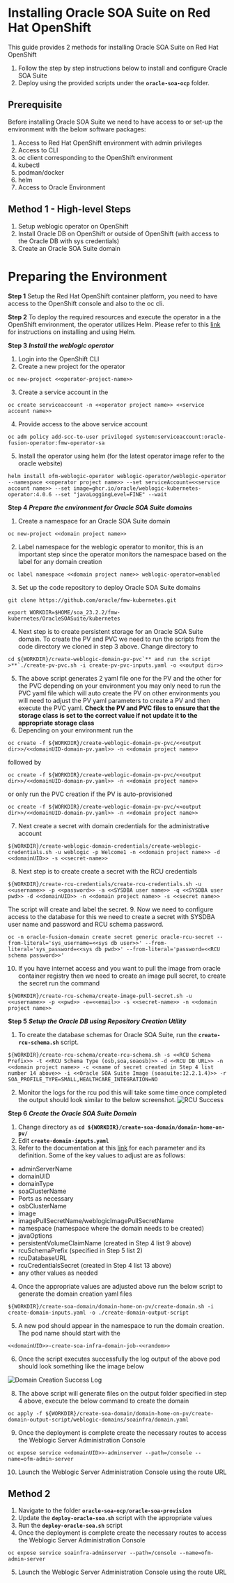 

# Installing Oracle SOA Suite on Red Hat OpenShift

This guide provides 2 methods for installing Oracle SOA Suite on Red Hat OpenShift
1. Follow the step by step instructions below to install and configure Oracle SOA Suite
2. Deploy using the provided scripts under the **`oracle-soa-ocp`** folder.


## Prerequisite

Before installing Oracle SOA Suite we need to have access to or set-up the environment with the below software packages:

1. Access to Red Hat OpenShift environment with admin privileges
2. Access to CLI
3. oc client corresponding to the OpenShift environment
4. kubectl
5. podman/docker
6. helm
7. Access to Oracle Environment


## Method 1 - High-level Steps

1. Setup weblogic operator on OpenShift
2. Install Oracle DB on OpenShift or outside of OpenShift (with access to the Oracle DB with sys credentials)
3. Create an Oracle SOA Suite domain


# Preparing the Environment

**Step 1**
Setup the Red Hat OpenShift container platform, you need to have access to the OpenShift console and also to the oc cli.

**Step 2**
To deploy the required resources and execute the operator in a the OpenShift environment, the operator utilizes Helm. Please refer to this [link](https://oracle.github.io/weblogic-kubernetes-operator/managing-operators/preparation/#set-up-the-operator-helm-chart-access) for instructions on installing and using Helm.

**Step 3**
***Install the weblogic operator***

1. Login into the OpenShift CLI
2. Create a new project for the operator
 ```shell
oc new-project <<operator-project-name>>
```
3. Create a service account in the
```shell
oc create serviceaccount -n <<operator project name>> <<service account name>>
```
4. Provide access to the above service account 
```shell
oc adm policy add-scc-to-user privileged system:serviceaccount:oracle-fusion-operator:fmw-operator-sa
```

5. Install the operator using helm (for the latest operator image refer to the oracle website)
```shell
helm install ofm-weblogic-operator weblogic-operator/weblogic-operator --namespace <<operator project name>> --set serviceAccount=<<service account name>> --set image=ghcr.io/oracle/weblogic-kubernetes-operator:4.0.6 --set "javaLoggingLevel=FINE" --wait
```

**Step 4**
***Prepare the environment for Oracle SOA Suite domains***

1. Create a namespace for an Oracle SOA Suite domain
```shell
oc new-project <<domain project name>>
```
2. Label namespace for the weblogic operator to monitor, this is an important step since the operator monitors the namespace based on the label for any domain creation
```shell
oc label namespace <<domain project name>> weblogic-operator=enabled
```
3. Set up the code repository to deploy Oracle SOA Suite domains
```shell
git clone https://github.com/oracle/fmw-kubernetes.git
```
```shell
export WORKDIR=$HOME/soa_23.2.2/fmw-kubernetes/OracleSOASuite/kubernetes
```
4. Next step is to create persistent storage for an Oracle SOA Suite domain. To create the PV and PVC we need to run the scripts from the code directory we cloned in step 3 above. Change directory to
```shell
cd ${WORKDIR}/create-weblogic-domain-pv-pvc`** and run the script >**`./create-pv-pvc.sh -i create-pv-pvc-inputs.yaml -o <<output dir>>
```
5. The above script generates 2 yaml file one for the PV and the other for the PVC depending on your environment you may only need to run the PVC yaml file which will auto create the PV on other environments you will need to adjust the PV yaml parameters to create a PV and then execute the PVC yaml. **Check the PV and PVC files to ensure that the storage class is set to the correct value if not update it to the appropriate storage class**
6. Depending on your environment run the 
```shell
oc create -f ${WORKDIR}/create-weblogic-domain-pv-pvc/<<output dir>>/<<domainUID-domain-pv.yaml>> -n <<domain project name>>
```
followed by
```shell
oc create -f ${WORKDIR}/create-weblogic-domain-pv-pvc/<<output dir>>/<<domainUID-domain-pv.yaml>> -n <<domain project name>>
```
or only run the PVC creation if the PV is auto-provisioned 
```shell
oc create -f ${WORKDIR}/create-weblogic-domain-pv-pvc/<<output dir>>/<<domainUID-domain-pv.yaml>> -n <<domain project name>>
```
7. Next create a secret with domain credentials for the administrative account
```shell
${WORKDIR}/create-weblogic-domain-credentials/create-weblogic-credentials.sh -u weblogic -p Welcome1 -n <<domain project name>> -d <<domainUID>> -s <<secret-name>>
```
8. Next step is to create create a secret with the RCU credentials
```shell
${WORKDIR}/create-rcu-credentials/create-rcu-credentials.sh -u <<username>> -p <<password>> -a <<SYSDBA user name>> -q <<SYSDBA user pwd>> -d <<domainUID>> -n <<domain project name>> -s <<secret name>>
```
The script will create and label the secret.
9. Now we need to configure access to the database for this we need to create a secret with SYSDBA user name and password and RCU schema password.
```shell
oc -n oracle-fusion-domain create secret generic oracle-rcu-secret --from-literal='sys_username=<<sys db user>>' --from-literal='sys_password=<<sys db pwd>>' --from-literal='password=<<RCU schema password>>'
```
10. If you have internet access and you want to pull the image from oracle container registry then we need to create an image pull secret, to create the secret run the command 
```shell
${WORKDIR}/create-rcu-schema/create-image-pull-secret.sh -u <<username>> -p <<pwd>> -e=<<email>> -s <<secret-name>> -n <<domain project name>>
```


**Step 5**
***Setup the Oracle DB using Repository Creation Utility***

1. To create the database schemas for Oracle SOA Suite, run the **`create-rcu-schema.sh`** script.
```shell
${WORKDIR}/create-rcu-schema/create-rcu-schema.sh -s <<RCU Schema Prefix>> -t <<RCU Schema Type (osb,soa,soaosb)>> -d <<RCU DB URL>> -n <<domain project name>> -c <<name of secret created in Step 4 list number 14 above>> -i <<Oracle SOA Suite Image (soasuite:12.2.1.4)>> -r SOA_PROFILE_TYPE=SMALL,HEALTHCARE_INTEGRATION=NO
```
2. Monitor the logs for the rcu pod this will take some time once completed the output should look similar to the below screenshot.
![RCU Success](images/RCUSuccess.png)

**Step 6**
***Create the Oracle SOA Suite Domain***

1. Change directory as **`cd ${WORKDIR}/create-soa-domain/domain-home-on-pv/`**
2. Edit **`create-domain-inputs.yaml`**
3. Refer to the documentation at this [link](https://oracle.github.io/fmw-kubernetes/soa-domains/installguide/create-soa-domains/) for each parameter and its definition.
Some of the key values to adjust are as follows:
- adminServerName
- domainUID
- domainType
- soaClusterName
- Ports as necessary
- osbClusterName
- image
- imagePullSecretName/weblogicImagePullSecretName
- namespace (namespace where the domain needs to be created)
- javaOptions
- persistentVolumeClaimName (created in Step 4 list 9 above)
- rcuSchemaPrefix (specified in Step 5 list 2)
- rcuDatabaseURL
- rcuCredentialsSecret (created in Step 4 list 13 above)
- any other values as needed
4. Once the appropriate values are adjusted above run the below script to generate the domain creation yaml files 
```shell
${WORKDIR}/create-soa-domain/domain-home-on-pv/create-domain.sh -i create-domain-inputs.yaml -o ./create-domain-output-script
```
5. A new pod should appear in the namespace to run the domain creation. The pod name should start with the 
```shell
<<domainUID>>-create-soa-infra-domain-job-<<random>>
```
6. Once the script executes successfully the log output of the above pod should look something like the image below

![Domain Creation Success Log](images/DomainCreationSuccess.png)

8. The above script will generate files on the output folder specified in step 4 above, execute the below command to create the domain 
```shell
oc apply -f ${WORKDIR}/create-soa-domain/domain-home-on-pv/create-domain-output-script/weblogic-domains/soainfra/domain.yaml
```
9. Once the deployment is complete create the necessary routes to access the Weblogic Server Administration Console
```shell
oc expose service <<domainUID>>-adminserver --path=/console --name=ofm-admin-server
```
10. Launch the Weblogic Server Administration Console using the route URL

## Method 2

 1. Navigate to the folder **`oracle-soa-ocp/oracle-soa-provision`**
 2. Update the **`deploy-oracle-soa.sh`** script with the appropriate values
 3. Run the **`deploy-oracle-soa.sh`** script
 4. Once the deployment is complete create the necessary routes to access the Weblogic Server Administration Console
```shell
oc expose service soainfra-adminserver --path=/console --name=ofm-admin-server
```
5. Launch the Weblogic Server Administration Console using the route URL

